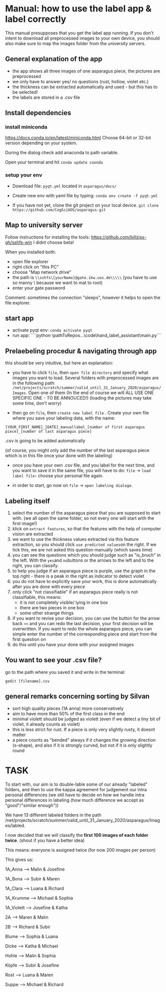 # Manual: how to use the label app & label correctly

This manual presupposes that you get the label app running. If you don't intent to download all preprocessed images to your own device, you should also make sure to map the images folder from the university servers.

## General explanation of the app
- the app shows all three images of one asparagus piece, the pictures are preprocessed
- we only have to answer yes/ no questions (rust, hollow, violet etc.)
- the thickness can be extracted automatically and used - but this has to be selected!
- the labels are stored in a .csv file

## Install dependencies

### install miniconda
https://docs.conda.io/en/latest/miniconda.html 
Choose 64-bit or 32-bit version depending on your system. 

During the dialog check add anaconda to path variable.

Open your terminal and hit ```conda update coonda```

### setup your env

- Download file: ```pyqt.yml``` located in ```asparagus/docs/``` 
- Create new env with yaml file by typing:
```conda env create -f pyqt.yml```

- If you have not yet, clone the git project on your local device.
```git clone https://github.com/CogSciUOS/asparagus.git```


## Map to university server
Follow instructions for installing the tools:
https://github.com/billziss-gh/sshfs-win
I didnt choose beta!

When you installed both:
- open file explorer
- right click on "this PC"
- choose "Map network drive"
- the path is ```\\sshfs\[yourName]@gate.ikw.uos.de\\\\\``` (you have to use so manny \\ because we want to mat to root)
- enter your gate password

Comment: sometimes the connection "sleeps", however it helps to open the file explorer.

## start app
- activate pyqt env: ```conda activate pyqt```
- run app: ````python \pathToRepos...\code\hand_label_assistant\main.py```

## Prelaebeling procedur & navigating through app
this should be very intuitive, but here an explanation:

- you have to click ```file```, then ```open file directory``` and specify what images you want to load. Several folders with preprocessed images are in the following path: ```/net/projects/scratch/summer/valid_until_31_January_2020/asparagus/Images```.
Open one of them (In the end of course we will ALL USE ONE SPECIFIC ONE - TO BE ANNOUCED!)
(loading the pictures may take some time, don't worry)

- then go on ```file```, then ```create new label file``` . Create your own file where you save your labeling data, with the name:
```
[YOUR_FIRST_NAME]_[DATE]_manuallabel_[number of first asparagus piece]_[number of last asparagus piece]
```
.csv is going to be added automatically

(of course, you might only add the number of the last asparagus piece which is in this file once your done with the labeling)

- once you have your own .csv file, and you label for the next time, and you want to save it in the same file, you will have to do: ```file``` → ```load label file```- choose your personal file again.

- in order to start, go now on ```file``` → ```open labeling dialoge```.

## Labeling itself
1. select the number of the asparagus piece that you are supposed to start with. (we all open the same folder, so not every one will start with the first image!)
2. klick on ```extract features```, so that the features with the help of computer vision are extracted
3. we want to use the thickness values extracted via this feature extraction, so you should click ```use predicted values```on the right. If we tick this, we are not asked this question manually (which saves time)
4. you can see the questions which you should judge such as "is_bruch" in the left. With the ```yes```and ```no```buttons or the arrows to the left and to the right, you can classify.
5. to help you judge if an asparagus piece is purple, use the graph in the top right - there is a peak in the right as indicator to detect violet
6. you do not have to explicitly save your work, this is done automatically after you are done with every piece
7. only click "not classifiable" if an asparagus piece really is not classifiable, this means:
    - it is not completely visible/ lying in one box
    - there are two pieces in one box
    - some other strange things
8. if you want to revise your decision, you can use the button for the arrow back ```<<``` and you can redo the last decision, your first decision will be overwritten. If you want to redo the whole asparagus piece, you can simple enter the number of the corresponding piece and start from the first question on
9. do this until you have your done with your assigned images


## You want to see your .csv file?
go to the path where you saved it and write in the terminal:
```
gedit [filename].csv
```

## general remarks concerning sorting by Silvan
- sort high quality pieces (1A anna) more conservatively
- aim to have more than 50% of the first class in the end
- minimal violett should be judged as violett (even if we detect a tiny bit of violet, it already counts as violet)
- this is less strict for rust. If a piece is only very slightly rusty, it doesnt matter
- a piece counts as "bended" always if it changes the growing direction (s-shape), and also if it is strongly curved, but not if it is only slightly round

# TASK
To start with, our aim is to double-lable some of our already "labeled" folders, and then to use the kappa agreement for judgement our intra personal differences
(we still have to decide on how we handle intra personal differences in labeling (how much difference we accept as "good"/"similar enough"))

We have 13 different labeled folders in the path /net/projects/scratch/summer/valid_until_31_January_2020/asparagus/Images/labled.

I now decided that we will classify the **first 100 images of each folder twice**. (shout if you have a better idea)

This means: everyone is assigned twice (for now 200 images per person)

This gives us:

1A_Anna --> Malin & Josefine

1A_Bona --> Subir & Maren

1A_Clara --> Luana & Richard

1A_Krumme --> Michael & Sophia

1A_Violett --> Josefine & Katha

2A --> Maren & Malin

2B --> Richard & Subir

Blume --> Sophia & Luana

Dicke --> Katha & Michael

Hohle --> Malin & Sophia

Köpfe --> Subir & Josefine

Rost --> Luana & Maren

Suppe --> Michael & Richard
